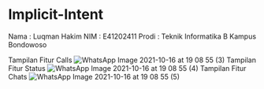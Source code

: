 # Implicit-Intent

Nama  : Luqman Hakim
NIM   : E41202411
Prodi : Teknik Informatika B Kampus Bondowoso

Tampilan Fitur Calls
![WhatsApp Image 2021-10-16 at 19 08 55 (3)](https://user-images.githubusercontent.com/74761839/137586838-062c7c59-76eb-491c-9e82-2834e30d3ddb.jpeg)
Tampilan Fitur Status
![WhatsApp Image 2021-10-16 at 19 08 55 (4)](https://user-images.githubusercontent.com/74761839/137586842-37a56abf-3747-4f24-8aa3-054e22cd9e75.jpeg)
Tampilan Fitur Chats
![WhatsApp Image 2021-10-16 at 19 08 55 (5)](https://user-images.githubusercontent.com/74761839/137586846-ddcb3328-6696-4169-9689-25ea0e40ed44.jpeg)
